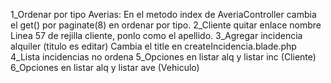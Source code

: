 1_Ordenar por tipo Averias:
	En el metodo index de AveriaController cambia el get() por paginate(8) en ordenar por tipo.
2_Cliente quitar enlace nombre
	Linea 57 de rejilla cliente, ponlo como el apellido.
3_Agregar incidencia alquiler (titulo es editar)
	Cambia el title en createIncidencia.blade.php
4_Lista incidencias no ordena
5_Opciones en listar alq y listar inc (Cliente)
6_Opciones en listar alq y listar ave (Vehiculo)
